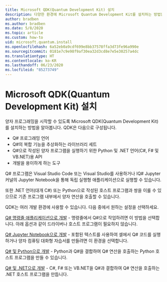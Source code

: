 ```yaml
---
title: Microsoft QDK(Quantum Development Kit) 설치
description: 다양한 환경에 Microsoft Quantum Development Kit를 설치하는 방법입니다.
author: bradben
ms.author: bradben
ms.date: 5/8/2020
ms.topic: article
ms.custom: how-to
uid: microsoft.quantum.install
ms.openlocfilehash: 6a52eb0a9cdf699e8bb37578ffa3d73fe96a990e
ms.sourcegitcommit: 0181e7c9e98f9af30ea32d3cd8e7e5e30257a4dc
ms.translationtype: HT
ms.contentlocale: ko-KR
ms.lasthandoff: 06/23/2020
ms.locfileid: "85273749"
---
```

# <a name="install-the-microsoft-quantum-development-kit-qdk"></a>Microsoft QDK(Quantum Development Kit) 설치

양자 프로그래밍을 시작할 수 있도록 Microsoft QDK(Quantum Development Kit)를 설치하는 방법을 알아봅니다. QDK은 다음으로 구성됩니다.

- Q# 프로그래밍 언어
- Q#의 복합 기능을 추상화하는 라이브러리 세트
- Q#으로 작성된 양자 프로그램을 실행하기 위한 Python 및 .NET 언어(C#, F# 및 VB.NET)용 API
- 개발을 용이하게 하는 도구

Q# 프로그램은 Visual Studio Code 또는 Visual Studio를 사용하거나 IQ# Jupyter 커널의 Jupyter Notebook을 통해 독립 실행형 애플리케이션으로 실행할 수 있습니다.

또한 .NET 언어(대개 C#) 또는 Python으로 작성된 호스트 프로그램과 쌍을 이룰 수 있으므로 기존 프로그램 내부에서 양자 연산을 호출할 수 있습니다.

QDK는 여러 개발 환경에 사용할 수 있습니다. 다음 중에서 원하는 설정을 선택하세요.

[Q# 명령줄 애플리케이션으로 개발](xref:microsoft.quantum.install.standalone) - 명령줄에서 Q#으로 작업하려면 이 방법을 선택합니다. 아래 옵션과 같이 드라이버나 호스트 프로그램이 필요하지 않습니다.

[Q# Jupyter Notebook으로 개발](xref:microsoft.quantum.install.jupyter) - 포함된 텍스트를 사용하여 셀에서 Q# 코드를 실행하거나 양자 컴퓨팅 대화형 자습서를 만들려면 이 환경을 선택합니다. 

[Q# 및 Python으로 개발](xref:microsoft.quantum.install.python) - Python과 Q#을 결합하여 Q# 연산을 호출하는 Python 호스트 프로그램을 만들 수 있습니다.

[Q# 및 .NET으로 개발](xref:microsoft.quantum.install.cs) - C#, F# 또는 VB.NET을 Q#과 결합하여 Q# 연산을 호출하는 .NET 호스트 프로그램을 만듭니다.
